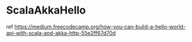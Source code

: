 # ScalaAkkaHello

ref
https://medium.freecodecamp.org/how-you-can-build-a-hello-world-api-with-scala-and-akka-http-55e2ff67d70d
